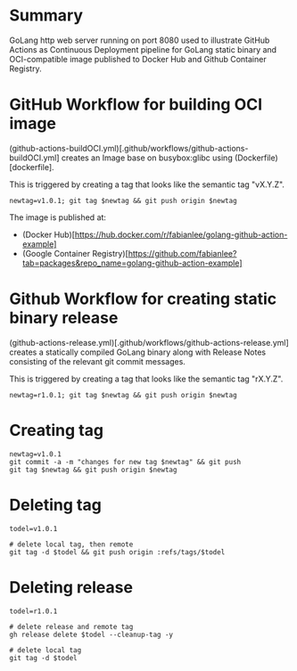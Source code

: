 # Summary

GoLang http web server running on port 8080 used to illustrate GitHub Actions as Continuous Deployment pipeline for GoLang static binary and OCI-compatible image published to Docker Hub and Github Container Registry.

# GitHub Workflow for building OCI image

(github-actions-buildOCI.yml)[.github/workflows/github-actions-buildOCI.yml] creates an Image base on busybox:glibc using (Dockerfile)[dockerfile].

This is triggered by creating a tag that looks like the semantic tag "vX.Y.Z".

```
newtag=v1.0.1; git tag $newtag && git push origin $newtag
```

The image is published at:
* (Docker Hub)[https://hub.docker.com/r/fabianlee/golang-github-action-example]
* (Google Container Registry)[https://github.com/fabianlee?tab=packages&repo_name=golang-github-action-example]


# Github Workflow for creating static binary release

(github-actions-release.yml)[.github/workflows/github-actions-release.yml] creates a statically compiled GoLang binary along with Release Notes consisting of the relevant git commit messages.

This is triggered by creating a tag that looks like the semantic tag "rX.Y.Z".

```
newtag=r1.0.1; git tag $newtag && git push origin $newtag
```


# Creating tag

```
newtag=v1.0.1
git commit -a -m "changes for new tag $newtag" && git push
git tag $newtag && git push origin $newtag
```

# Deleting tag

```
todel=v1.0.1

# delete local tag, then remote
git tag -d $todel && git push origin :refs/tags/$todel
```

# Deleting release

```
todel=r1.0.1

# delete release and remote tag
gh release delete $todel --cleanup-tag -y

# delete local tag
git tag -d $todel
```




